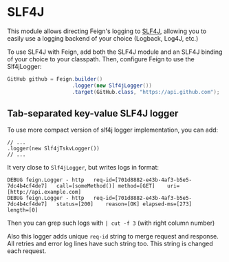 SLF4J
===================

This module allows directing Feign's logging to [SLF4J](http://www.slf4j.org/), allowing you to easily use a logging backend of your choice (Logback, Log4J, etc.)

To use SLF4J with Feign, add both the SLF4J module and an SLF4J binding of your choice to your classpath.  Then, configure Feign to use the Slf4jLogger:

```java
GitHub github = Feign.builder()
                     .logger(new Slf4jLogger())
                     .target(GitHub.class, "https://api.github.com");
```


## Tab-separated key-value SLF4J logger

To use more compact version of slf4j logger implementation, you can add:

```
// ...
.logger(new Slf4jTskvLogger())
// ...
```

It very close to `Slf4jLogger`, but writes logs in format:

```
DEBUG feign.Logger - http	req-id=[701d8882-e43b-4af3-b5e5-7dc4b4cf4de7]   call=[someMethod()]	method=[GET]	uri=[http://api.example.com]
DEBUG feign.Logger - http	req-id=[701d8882-e43b-4af3-b5e5-7dc4b4cf4de7]	status=[200]	reason=[OK] elapsed-ms=[273]	length=[0]

```

Then you can grep such logs with `| cut -f 3` (with right column number)

Also this logger adds unique `req-id` string to merge request and response.
All retries and error log lines have such string too.
This string is changed each request.
